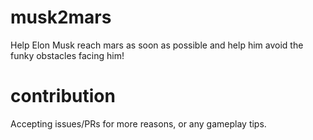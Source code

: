 musk2mars
===========

Help Elon Musk reach mars as soon as possible and help him avoid the funky obstacles facing him!


contribution
==========

Accepting issues/PRs for more reasons, or any gameplay tips.
